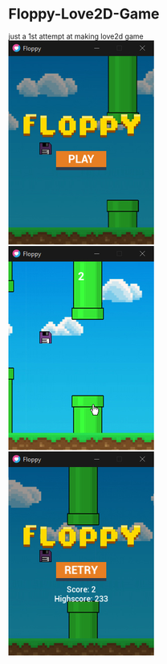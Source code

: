 # Floppy-Love2D-Game
just a 1st attempt at making love2d game
![How it looks 1](./how_it_looks/1.jpg)
![How it looks 2](./how_it_looks/2.jpg)
![How it looks 3](./how_it_looks/3.jpg)
